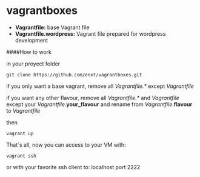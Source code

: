 # vagrantboxes


* **Vagrantfile:** base Vagrant file
* **Vagrantfile.wordpress:** Vagrant file prepared for wordpress development


####How to work

in your proyect folder
```
git clone https://github.com/enxt/vagrantboxes.git
```

if you only want a base vagrant, remove all _Vagrantfile.*_ except _Vagrantfile_

if you want any other flavour, remove all _Vagrantfile.*_ and _Vagrantfile_ except your _Vagrantfile_.**your_flavour** and rename from _Vagrantfile_.**flavour** to _Vagrantfile_

then

```
vagrant up
```

That`s all, now you can access to your VM with:
```
vagrant ssh
```
or with your favorite ssh client to: localhost port 2222



